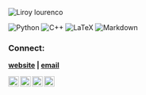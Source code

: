 ![Liroy lourenco](https://user-images.githubusercontent.com/65755533/130381963-054c30bf-f0a0-4650-9597-7acea789792f.png)


![Python](https://img.shields.io/badge/python-3670A0?style=for-the-badge&logo=python&logoColor=ffdd54)
![C++](https://img.shields.io/badge/c++-%2300599C.svg?style=for-the-badge&logo=c%2B%2B&logoColor=white)
![LaTeX](https://img.shields.io/badge/latex-%23008080.svg?style=for-the-badge&logo=latex&logoColor=white)
![Markdown](https://img.shields.io/badge/markdown-%23000000.svg?style=for-the-badge&logo=markdown&logoColor=white)

### Connect:
**[website](https://lourencoliroy.github.io) | [email](lourencoliroy@me.com)**


<a href="https://www.linkedin.com/in/lourencoliroy"><img align="left" src="https://raw.githubusercontent.com/yushi1007/yushi1007/main/images/linkedin.svg" alt="Liroy Lourenco | LinkedIn" width="21px"/></a>
<a href="https://www.instagram.com/lourencoliroy"><img align="left" src="https://raw.githubusercontent.com/yushi1007/yushi1007/main/images/instagram.svg" alt="Liroy Lourenco | Instagram" width="21px"/></a>
<a href="https://twitter.com/lourencoliroy"><img align="left" src="https://www.google.com/url?sa=i&url=https%3A%2F%2Ftoppng.com%2Ftwitter-logo-PNG-free-PNG-Images_79864&psig=AOvVaw3f1dLRwWQUGFPD_dYSbzNP&ust=1629773451331000&source=images&cd=vfe&ved=0CAsQjRxqFwoTCICuibmRxvICFQAAAAAdAAAAABAD" alt="Liroy Lourenco | Twitter" width="21px"/></a>
<a href="https://orcid.org/0000-0003-4294-8628"><img align="left" src="https://external-content.duckduckgo.com/iu/?u=https%3A%2F%2Ftse1.mm.bing.net%2Fth%3Fid%3DOIP.honVXVcy2smBfSf7QsbVbgHaHa%26pid%3DApi&f=1" alt="Liroy Lourenco | Orcid" width="21px"/></a>








